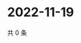# 2022-11-19

共 0 条

<!-- BEGIN WEIBO -->
<!-- 最后更新时间 Sat Nov 19 2022 01:06:39 GMT+0800 (China Standard Time) -->

<!-- END WEIBO -->
